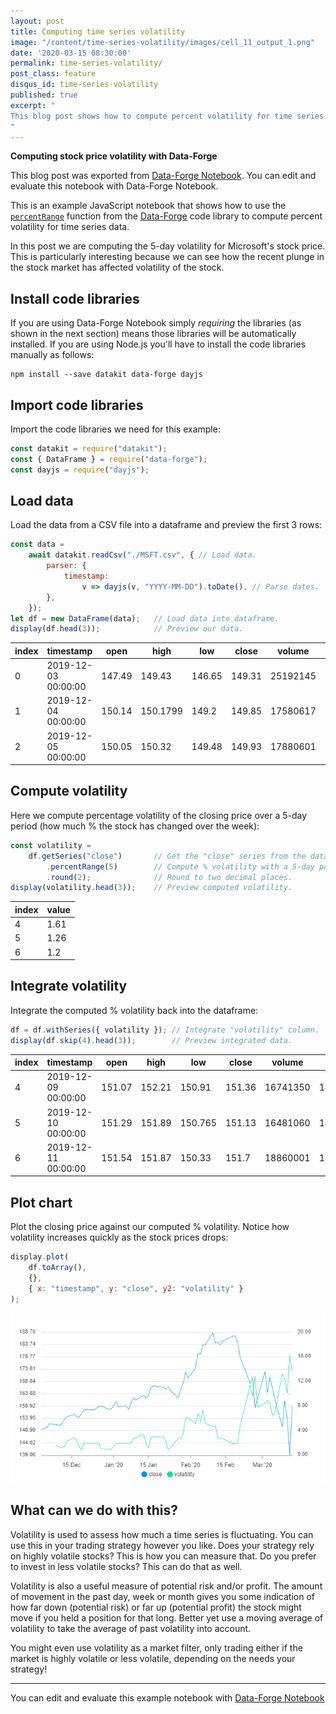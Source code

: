 ```yaml
---
layout: post
title: Computing time series volatility
image: "/content/time-series-volatility/images/cell_11_output_1.png"
date: '2020-03-15 08:30:00'
permalink: time-series-volatility/
post_class: feature
disqus_id: time-series-volatility
published: true
excerpt: "
This blog post shows how to compute percent volatility for time series data.
"
---
```


**Computing stock price volatility with Data-Forge**

This blog post was exported from [Data-Forge Notebook](http://www.data-forge-notebook.com). You can edit and evaluate this notebook with Data-Forge Notebook.

This is an example JavaScript notebook that shows how to use the [`percentRange`](https://data-forge.github.io/data-forge-ts/classes/series.html#percentrange) function from the [Data-Forge](http://www.data-forge-js.com/) code library to compute percent volatility for time series data.

In this post we are computing the 5-day volatility for Microsoft's stock price. This is particularly interesting because we can see how the recent plunge in the stock market has affected volatility of the stock.

## Install code libraries

If you are using Data-Forge Notebook simply *requiring* the libraries (as shown in the next section) means those libraries will be automatically installed. If you are using Node.js you'll have to install the code libraries manually as follows:

```
npm install --save datakit data-forge dayjs
```

## Import code libraries

Import the code libraries we need for this example:

```javascript
const datakit = require("datakit");
const { DataFrame } = require("data-forge");
const dayjs = require("dayjs");
```

## Load data

Load the data from a CSV file into a dataframe and preview the first 3 rows:

```javascript
const data = 
    await datakit.readCsv("./MSFT.csv", { // Load data.
        parser: { 
            timestamp: 
                v => dayjs(v, "YYYY-MM-DD").toDate(), // Parse dates.
        },
    }); 
let df = new DataFrame(data);   // Load data into dataframe.
display(df.head(3));            // Preview our data.
```

| __index__ | timestamp           | open   | high     | low    | close  | volume   | SMA                |
| --------- | ------------------- | ------ | -------- | ------ | ------ | -------- | ------------------ |
| 0         | 2019-12-03 00:00:00 | 147.49 | 149.43   | 146.65 | 149.31 | 25192145 | 146.33500000000004 |
| 1         | 2019-12-04 00:00:00 | 150.14 | 150.1799 | 149.2  | 149.85 | 17580617 | 146.78433333333336 |
| 2         | 2019-12-05 00:00:00 | 150.05 | 150.32   | 149.48 | 149.93 | 17880601 | 147.20733333333337 |

## Compute volatility

Here we compute percentage volatility of the closing price over a 5-day period (how much % the stock has changed over the week):

```javascript
const volatility =
    df.getSeries("close")       // Get the "close" series from the dataframe.
        .percentRange(5)        // Compute % volatility with a 5-day period.
        .round(2);              // Round to two decimal places.
display(volatility.head(3));    // Preview computed volatility.
```

| __index__ | __value__ |
| --------- | --------- |
| 4         | 1.61      |
| 5         | 1.26      |
| 6         | 1.2       |

## Integrate volatility

Integrate the computed % volatility back into the dataframe:

```javascript
df = df.withSeries({ volatility }); // Integrate "volatility" column.
display(df.skip(4).head(3));        // Preview integrated data.
```

| __index__ | timestamp           | open   | high   | low     | close  | volume   | SMA                | volatility |
| --------- | ------------------- | ------ | ------ | ------- | ------ | -------- | ------------------ | ---------- |
| 4         | 2019-12-09 00:00:00 | 151.07 | 152.21 | 150.91  | 151.36 | 16741350 | 147.95533333333333 | 1.61       |
| 5         | 2019-12-10 00:00:00 | 151.29 | 151.89 | 150.765 | 151.13 | 16481060 | 148.18666666666667 | 1.26       |
| 6         | 2019-12-11 00:00:00 | 151.54 | 151.87 | 150.33  | 151.7  | 18860001 | 148.48233333333334 | 1.2        |

## Plot chart

Plot the closing price against our computed % volatility. Notice how volatility increases quickly as the stock prices drops:

```javascript
display.plot(
    df.toArray(), 
    {}, 
    { x: "timestamp", y: "close", y2: "volatility" } 
);
```
![Chart](/content/time-series-volatility/images/cell_11_output_1.png)

## What can we do with this?

Volatility is used to assess how much a time series is fluctuating. You can use this in your trading strategy however you like. Does your strategy rely on highly volatile stocks? This is how you can measure that. Do you prefer to invest in less volatile stocks? This can do that as well. 

Volatility is also a useful measure of potential risk and/or profit. The amount of movement in the past day, week or month gives you some indication of how far down (potential risk) or far up (potential profit) the stock might move if you held a position for that long. Better yet use a moving average of volatility to take the average of past volatility into account.

You might even use volatility as a market filter, only trading either if the market is highly volatile or less volatile, depending on the needs your strategy!

---

You can edit and evaluate this example notebook with [Data-Forge Notebook](http://www.data-forge-notebook.com)